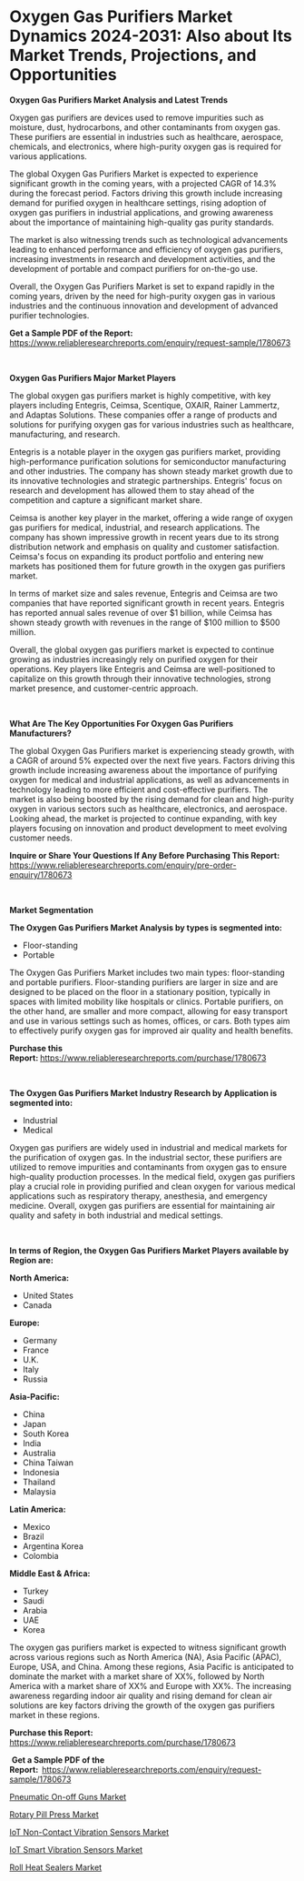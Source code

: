 <p><h1>Oxygen Gas Purifiers Market Dynamics 2024-2031: Also about Its Market Trends, Projections, and Opportunities</h1></p><p><strong>Oxygen Gas Purifiers Market Analysis and Latest Trends</strong></p>
<p><p>Oxygen gas purifiers are devices used to remove impurities such as moisture, dust, hydrocarbons, and other contaminants from oxygen gas. These purifiers are essential in industries such as healthcare, aerospace, chemicals, and electronics, where high-purity oxygen gas is required for various applications.</p><p>The global Oxygen Gas Purifiers Market is expected to experience significant growth in the coming years, with a projected CAGR of 14.3% during the forecast period. Factors driving this growth include increasing demand for purified oxygen in healthcare settings, rising adoption of oxygen gas purifiers in industrial applications, and growing awareness about the importance of maintaining high-quality gas purity standards.</p><p>The market is also witnessing trends such as technological advancements leading to enhanced performance and efficiency of oxygen gas purifiers, increasing investments in research and development activities, and the development of portable and compact purifiers for on-the-go use.</p><p>Overall, the Oxygen Gas Purifiers Market is set to expand rapidly in the coming years, driven by the need for high-purity oxygen gas in various industries and the continuous innovation and development of advanced purifier technologies.</p></p>
<p><strong>Get a Sample PDF of the Report:&nbsp;</strong> <a href="https://www.reliableresearchreports.com/enquiry/request-sample/1780673">https://www.reliableresearchreports.com/enquiry/request-sample/1780673</a></p>
<p>&nbsp;</p>
<p><strong>Oxygen Gas Purifiers Major Market Players</strong></p>
<p><p>The global oxygen gas purifiers market is highly competitive, with key players including Entegris, Ceimsa, Scentique, OXAIR, Rainer Lammertz, and Adaptas Solutions. These companies offer a range of products and solutions for purifying oxygen gas for various industries such as healthcare, manufacturing, and research.</p><p>Entegris is a notable player in the oxygen gas purifiers market, providing high-performance purification solutions for semiconductor manufacturing and other industries. The company has shown steady market growth due to its innovative technologies and strategic partnerships. Entegris' focus on research and development has allowed them to stay ahead of the competition and capture a significant market share.</p><p>Ceimsa is another key player in the market, offering a wide range of oxygen gas purifiers for medical, industrial, and research applications. The company has shown impressive growth in recent years due to its strong distribution network and emphasis on quality and customer satisfaction. Ceimsa's focus on expanding its product portfolio and entering new markets has positioned them for future growth in the oxygen gas purifiers market.</p><p>In terms of market size and sales revenue, Entegris and Ceimsa are two companies that have reported significant growth in recent years. Entegris has reported annual sales revenue of over $1 billion, while Ceimsa has shown steady growth with revenues in the range of $100 million to $500 million.</p><p>Overall, the global oxygen gas purifiers market is expected to continue growing as industries increasingly rely on purified oxygen for their operations. Key players like Entegris and Ceimsa are well-positioned to capitalize on this growth through their innovative technologies, strong market presence, and customer-centric approach.</p></p>
<p>&nbsp;</p>
<p><strong>What Are The Key Opportunities For Oxygen Gas Purifiers Manufacturers?</strong></p>
<p><p>The global Oxygen Gas Purifiers market is experiencing steady growth, with a CAGR of around 5% expected over the next five years. Factors driving this growth include increasing awareness about the importance of purifying oxygen for medical and industrial applications, as well as advancements in technology leading to more efficient and cost-effective purifiers. The market is also being boosted by the rising demand for clean and high-purity oxygen in various sectors such as healthcare, electronics, and aerospace. Looking ahead, the market is projected to continue expanding, with key players focusing on innovation and product development to meet evolving customer needs.</p></p>
<p><strong>Inquire or Share Your Questions If Any Before Purchasing This Report:</strong> <a href="https://www.reliableresearchreports.com/enquiry/pre-order-enquiry/1780673">https://www.reliableresearchreports.com/enquiry/pre-order-enquiry/1780673</a></p>
<p>&nbsp;</p>
<p><strong>Market Segmentation</strong></p>
<p><strong>The Oxygen Gas Purifiers Market Analysis by types is segmented into:</strong></p>
<p><ul><li>Floor-standing</li><li>Portable</li></ul></p>
<p><p>The Oxygen Gas Purifiers Market includes two main types: floor-standing and portable purifiers. Floor-standing purifiers are larger in size and are designed to be placed on the floor in a stationary position, typically in spaces with limited mobility like hospitals or clinics. Portable purifiers, on the other hand, are smaller and more compact, allowing for easy transport and use in various settings such as homes, offices, or cars. Both types aim to effectively purify oxygen gas for improved air quality and health benefits.</p></p>
<p><strong>Purchase this Report:&nbsp;</strong><a href="https://www.reliableresearchreports.com/purchase/1780673">https://www.reliableresearchreports.com/purchase/1780673</a></p>
<p>&nbsp;</p>
<p><strong>The Oxygen Gas Purifiers Market Industry Research by Application is segmented into:</strong></p>
<p><ul><li>Industrial</li><li>Medical</li></ul></p>
<p><p>Oxygen gas purifiers are widely used in industrial and medical markets for the purification of oxygen gas. In the industrial sector, these purifiers are utilized to remove impurities and contaminants from oxygen gas to ensure high-quality production processes. In the medical field, oxygen gas purifiers play a crucial role in providing purified and clean oxygen for various medical applications such as respiratory therapy, anesthesia, and emergency medicine. Overall, oxygen gas purifiers are essential for maintaining air quality and safety in both industrial and medical settings.</p></p>
<p>&nbsp;</p>
<p><strong>In terms of Region, the Oxygen Gas Purifiers Market Players available by Region are:</strong></p>
<p>
    <p> <strong> North America: </strong>
        <ul>
            <li>United States</li>
            <li>Canada</li>
        </ul>
        </p> 
    <p> <strong> Europe: </strong>
        <ul>
            <li>Germany</li>
            <li>France</li>
            <li>U.K.</li>
            <li>Italy</li>
            <li>Russia</li>
        </ul>
        </p> 
    <p> <strong> Asia-Pacific: </strong>
        <ul>
            <li>China</li>
            <li>Japan</li>
            <li>South Korea</li>
            <li>India</li>
            <li>Australia</li>
            <li>China Taiwan</li>
            <li>Indonesia</li>
            <li>Thailand</li>
            <li>Malaysia</li>
        </ul>
        </p> 
    <p> <strong> Latin America: </strong>
        <ul>
            <li>Mexico</li>
            <li>Brazil</li>
            <li>Argentina Korea</li>
            <li>Colombia</li>
        </ul>
        </p> 
    <p> <strong> Middle East & Africa: </strong>
        <ul>
            <li>Turkey</li>
            <li>Saudi</li>
            <li>Arabia</li>
            <li>UAE</li>
            <li>Korea</li>
        </ul>
    </p>
    </p>
<p><p>The oxygen gas purifiers market is expected to witness significant growth across various regions such as North America (NA), Asia Pacific (APAC), Europe, USA, and China. Among these regions, Asia Pacific is anticipated to dominate the market with a market share of XX%, followed by North America with a market share of XX% and Europe with XX%. The increasing awareness regarding indoor air quality and rising demand for clean air solutions are key factors driving the growth of the oxygen gas purifiers market in these regions.</p></p>
<p><strong>Purchase this Report: </strong><a href="https://www.reliableresearchreports.com/purchase/1780673">https://www.reliableresearchreports.com/purchase/1780673</a></p>
<p>&nbsp;<strong>Get a Sample PDF of the Report:&nbsp;&nbsp;</strong><a href="https://www.reliableresearchreports.com/enquiry/request-sample/1780673">https://www.reliableresearchreports.com/enquiry/request-sample/1780673</a></p>
<p><strong></strong></p>
<p><p><a href="https://github.com/wwwkeltoum/Market-Research-Report-List-2/blob/main/pneumatic-on-off-guns-market.md">Pneumatic On-off Guns Market</a></p><p><a href="https://github.com/joannesouthgate/Market-Research-Report-List-2/blob/main/rotary-pill-press-market.md">Rotary Pill Press Market</a></p><p><a href="https://issuu.com/reportprime-2/docs/iot-non-contact-vibration-sensors-market-size-2030">IoT Non-Contact Vibration Sensors Market</a></p><p><a href="https://issuu.com/reportprime-2/docs/iot-smart-vibration-sensors-market-size-2030.pptx">IoT Smart Vibration Sensors Market</a></p><p><a href="https://github.com/sofayahoo2023/Market-Research-Report-List-3/blob/main/roll-heat-sealers-market.md">Roll Heat Sealers Market</a></p></p>